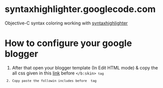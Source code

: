 syntaxhighlighter.googlecode.com
================================

Objective-C syntax coloring working with [syntaxhighlighter](https://code.google.com/p/syntaxhighlighter/)

How to configure your google blogger
====================================

1. After that open your blogger template (In Edit HTML mode) & copy the all css given in this [link](https://raw.github.com/corinnekrych/syntaxhighlighter.googlecode.com/master/css/syntaxhighlighter.css) before <code></b:skin><code> tag
2. Copy paste the followin includes before </head> tag
<pre>
<script src='http://syntaxhighlighter.googlecode.com/svn/trunk/Scripts/shCore.js' type='text/javascript'></script>
<script src='http://syntaxhighlighter.googlecode.com/svn/trunk/Scripts/shBrushCpp.js' type='text/javascript'></script>
<script src='http://syntaxhighlighter.googlecode.com/svn/trunk/Scripts/shBrushCSharp.js' type='text/javascript'></script>
<script src='http://syntaxhighlighter.googlecode.com/svn/trunk/Scripts/shBrushCss.js' type='text/javascript'></script>
<script src='http://syntaxhighlighter.googlecode.com/svn/trunk/Scripts/shBrushDelphi.js' type='text/javascript'></script>
<script src='http://syntaxhighlighter.googlecode.com/svn/trunk/Scripts/shBrushJava.js' type='text/javascript'></script>
<script src='http://syntaxhighlighter.googlecode.com/svn/trunk/Scripts/shBrushJScript.js' type='text/javascript'></script>
<script src='http://syntaxhighlighter.googlecode.com/svn/trunk/Scripts/shBrushPhp.js' type='text/javascript'></script>
<script src='http://syntaxhighlighter.googlecode.com/svn/trunk/Scripts/shBrushPython.js' type='text/javascript'></script>
<script src='http://syntaxhighlighter.googlecode.com/svn/trunk/Scripts/shBrushRuby.js' type='text/javascript'></script>
<script src='http://syntaxhighlighter.googlecode.com/svn/trunk/Scripts/shBrushSql.js' type='text/javascript'></script>
<script src='http://syntaxhighlighter.googlecode.com/svn/trunk/Scripts/shBrushVb.js' type='text/javascript'></script>
<script src='http://syntaxhighlighter.googlecode.com/svn/trunk/Scripts/shBrushXml.js' type='text/javascript'></script>
<script src='https://raw.github.com/corinnekrych/syntaxhighlighter.googlecode.com/master/scripts/shBrushObjc.js' type='text/javascript'/>
</pre>
